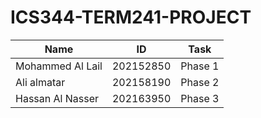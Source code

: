 # ICS344-TERM241-PROJECT

<table>
  <thead>
    <tr>
      <th>Name</th>
      <th>ID</th>
      <th>Task</th>
    </tr>
  </thead>
  <tbody>
    <tr>
      <td>Mohammed Al Lail</td>
      <td>202152850</td>
      <td>Phase 1</td>
    </tr>
    <tr>
      <td>Ali almatar</td>
      <td>202158190</td>
      <td>Phase 2</td>
    </tr>
    <tr>
      <td>Hassan Al Nasser</td>
      <td>202163950</td>
      <td>Phase 3</td>
    </tr>
  </tbody>
</table>
